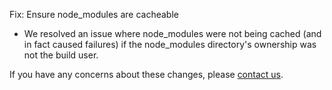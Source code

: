 Fix: Ensure node_modules are cacheable

* We resolved an issue where node_modules were not being cached (and in fact caused failures) if the node_modules directory's ownership was not the build user.

If you have any concerns about these changes, please [contact us](https://snap-ci.com/contact-us).
